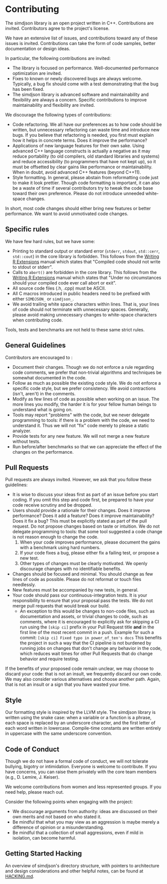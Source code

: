 Contributing
============

The simdjson library is an open project written in C++. Contributions are invited. Contributors
agree to the project's license.

We have an extensive list of issues, and contributions toward any of these issues is invited.
Contributions can take the form of code samples, better documentation or design ideas.

In particular, the following contributions are invited:

- The library is focused on performance. Well-documented performance optimization are invited.
- Fixes to known or newly discovered bugs are always welcome. Typically, a bug fix should come with
  a test demonstrating that the bug has been fixed.
- The simdjson library is advanced software and maintainability and flexibility are always a
  concern. Specific contributions to improve maintainability and flexibility are invited.

We discourage the following types of contributions:

- Code refactoring. We all have our preferences as to how code should be written, but unnecessary
  refactoring can waste time and introduce new bugs. If you believe that refactoring is needed, you
  first must explain how it helps in concrete terms. Does it improve the performance?
- Applications of new language features for their own sake. Using advanced C++ language constructs
  is actually a negative as it may reduce portability (to old compilers, old standard libraries and
  systems) and reduce accessibility (to programmers that have not kept up), so it must be offsetted
  by clear gains like performance or maintainability. When in doubt, avoid advanced C++ features
  (beyond C++11).
- Style formatting. In general, please abstain from reformatting code just to make it look prettier.
  Though code formatting is important, it can also be a waste of time if several contributors try to
  tweak the code base toward their own preference. Please do not introduce unneeded white-space
  changes.

In short, most code changes should either bring new features or better performance. We want to avoid unmotivated code changes.


Specific rules
----------

We have few hard rules, but we have some:

- Printing to standard output or standard error (`stderr`, `stdout`, `std::cerr`, `std::cout`) in the core library is forbidden. This follows from the [Writing R Extensions](https://cran.r-project.org/doc/manuals/R-exts.html) manual which states that "Compiled code should not write to stdout or stderr".
- Calls to `abort()` are forbidden in the core library. This follows from the [Writing R Extensions](https://cran.r-project.org/doc/manuals/R-exts.html) manual which states that "Under no circumstances should your compiled code ever call abort or exit".
- All source code files (.h, .cpp) must be ASCII.
- All C macros introduced in public headers need to be prefixed with either `SIMDJSON_` or `simdjson_`.
- We avoid trailing white space characters within lines. That is, your lines of code should not terminate with unnecessary spaces. Generally, please avoid making unnecessary changes to white-space characters when contributing code.

Tools, tests and benchmarks are not held to these same strict rules.

General Guidelines
----------

Contributors are encouraged to :

- Document their changes. Though we do not enforce a rule regarding code comments, we prefer that non-trivial algorithms and techniques be somewhat documented in the code.
- Follow as much as possible the existing code style. We do not enforce a specific code style, but we prefer consistency. We avoid contractions (isn't, aren't) in the comments.
- Modify as few lines of code as possible when working on an issue. The more lines you modify, the harder it is for your fellow human beings to understand what is going on.
- Tools may report "problems" with the code, but we never delegate programming to tools: if there is a problem with the code, we need to understand it. Thus we will not "fix" code merely to please a static analyzer.
- Provide tests for any new feature. We will not merge a new feature without tests.
- Run before/after benchmarks so that we can appreciate the effect of the changes on the performance.

Pull Requests
--------------

Pull requests are always invited. However, we ask that you follow these guidelines:

- It is wise to discuss your ideas first as part of an issue before you start coding. If you omit this step and code first, be prepared to have your code receive scrutiny and be dropped.
- Users should provide a rationale for their changes. Does it improve performance? Does it add a feature? Does it improve maintainability? Does it fix a bug? This must be explicitly stated as part of the pull request. Do not propose changes based on taste or intuition. We do not delegate programming to tools: that some tool suggested a code change is not reason enough to change the code.
   1. When your code improves performance, please document the gains with a benchmark using hard numbers.
   2. If your code fixes a bug, please either fix a failing test, or propose a new test.
   3. Other types of changes must be clearly motivated. We openly discourage changes with no identifiable benefits.
- Changes should be focused and minimal. You should change as few lines of code as possible. Please do not reformat or touch files needlessly.
- New features must be accompanied by new tests, in general.
- Your code should pass our continuous-integration tests. It is your responsibility to ensure that your proposal pass the tests. We do not merge pull requests that would break our build.
   - An exception to this would be changes to non-code files, such as documentation and assets, or trivial changes to code, such as comments, where it is encouraged to explicitly ask for skipping a CI run using the `[skip ci]` prefix in your Pull Request title **and** in the first line of the most recent commit in a push. Example for such a commit: `[skip ci] Fixed typo in power_of_ten's docs`
   This benefits the project in such a way that the CI pipeline is not burdened by running jobs on changes that don't change any behavior in the code, which reduces wait times for other Pull Requests that do change behavior and require testing.

If the benefits of your proposed code remain unclear, we may choose to discard your code: that is not an insult, we frequently discard our own code. We may also consider various alternatives and choose another path. Again, that is not an insult or a sign that you have wasted your time.

Style
-----

Our formatting style is inspired by the LLVM style.
The simdjson library is written using the snake case: when a variable or a function is a phrase,  each space is replaced by an underscore character, and the first letter of each word written in lowercase.  Compile-time constants are written entirely in uppercase with the same underscore convention.

Code of Conduct
---------------

Though we do not have a formal code of conduct, we will not tolerate bullying, bigotry or
intimidation. Everyone is welcome to contribute. If you have concerns, you can raise them privately with the core team members (e.g., D. Lemire, J. Keiser).

We welcome contributions from women and less represented groups. If you need help, please reach out.

Consider the following points when engaging with the project:

- We discourage arguments from authority: ideas are discussed on their own merits and not based on who stated it.
- Be mindful that what you may view as an aggression is maybe merely a difference of opinion or a misunderstanding.
- Be mindful that a collection of small aggressions, even if mild in isolation, can become harmful.

Getting Started Hacking
-----------------------

An overview of simdjson's directory structure, with pointers to architecture and design
considerations and other helpful notes, can be found at [HACKING.md](HACKING.md).
